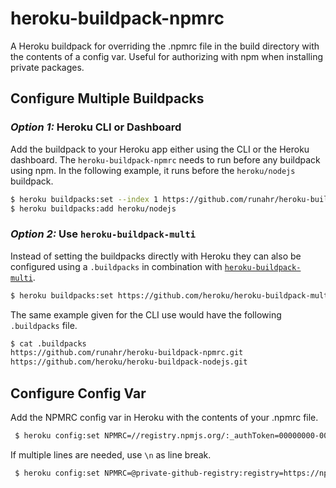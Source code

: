 # heroku-buildpack-npmrc

A Heroku buildpack for overriding the .npmrc file in the build directory with the contents of a config var. Useful for authorizing with npm when installing private packages.

## Configure Multiple Buildpacks

### _Option 1:_ Heroku CLI or Dashboard

Add the buildpack to your Heroku app either using the CLI or the Heroku dashboard. The `heroku-buildpack-npmrc` needs to run before any buildpack using npm. In the following example, it runs before the `heroku/nodejs` buildpack.

```bash
$ heroku buildpacks:set --index 1 https://github.com/runahr/heroku-buildpack-npmrc.git
$ heroku buildpacks:add heroku/nodejs
```

### _Option 2:_ Use `heroku-buildpack-multi`

Instead of setting the buildpacks directly with Heroku they can also be configured using a `.buildpacks` in combination with [`heroku-buildpack-multi`](https://github.com/heroku/heroku-buildpack-multi).

```bash
$ heroku buildpacks:set https://github.com/heroku/heroku-buildpack-multi.git
```

The same example given for the CLI use would have the following `.buildpacks` file.

```bash
$ cat .buildpacks
https://github.com/runahr/heroku-buildpack-npmrc.git
https://github.com/heroku/heroku-buildpack-nodejs.git
```

## Configure Config Var

Add the NPMRC config var in Heroku with the contents of your .npmrc file.

```bash
 $ heroku config:set NPMRC=//registry.npmjs.org/:_authToken=00000000-0000-0000-0000-000000000000
```

If multiple lines are needed, use `\n` as line break.

```bash
 $ heroku config:set NPMRC=@private-github-registry:registry=https://npm.pkg.github.com/\n//npm.pkg.github.com/:_authToken=00000000-0000-0000-0000-000000000000`
```
